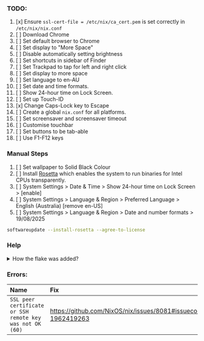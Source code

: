 ### TODO:

1. [x] Ensure `ssl-cert-file = /etc/nix/ca_cert.pem` is set correctly in `/etc/nix/nix.conf`
1. [ ] Download Chrome
1. [ ] Set default browser to Chrome
1. [ ] Set display to "More Space"
1. [ ] Disable automatically setting brightness
1. [ ] Set shortcuts in sidebar of Finder
1. [ ] Set Trackpad to tap for left and right click
1. [ ] Set display to more space
1. [ ] Set language to en-AU
1. [ ] Set date and time formats.
1. [ ] Show 24-hour time on Lock Screen.
1. [ ] Set up Touch-ID
1. [x] Change Caps-Lock key to Escape
1. [ ] Create a global `nix.conf` for all platforms.
1. [ ] Set screensaver and screensaver timeout
1. [ ] Customise touchbar
1. [ ] Set buttons to be tab-able
1. [ ] Use F1-F12 keys

### Manual Steps

1. [ ] Set wallpaper to Solid Black Colour
1. [ ] Install [Rosetta](https://en.wikipedia.org/wiki/Rosetta_software) which enables the system to run binaries for Intel CPUs transparently.
1. [ ] System Settings > Date & Time > Show 24-hour time on Lock Screen > [enable]
1. [ ] System Settings > Language & Region > Preferred Language > English (Australia) [remove en-US]
1. [ ] System Settings > Language & Region > Date and number formats > 19/08/2025

```sh
softwareupdate --install-rosetta --agree-to-license
```

### Help

<details>
<summary>How the flake was added?</summary>

```sh
mkdir -p ~/.config/nix-darwin
cd ~/.config/nix-darwin
nix flake init -t nix-darwin
sed -i '' "s/simple/$(scutil --get LocalHostName)/" flake.nix
```

</details>

### Errors:

| Name                                                     | Fix                                                              |
|:-------------------------------------------------------- |:---------------------------------------------------------------- |
| `SSL peer certificate or SSH remote key was not OK (60)` | https://github.com/NixOS/nix/issues/8081#issuecomment-1962419263 |
